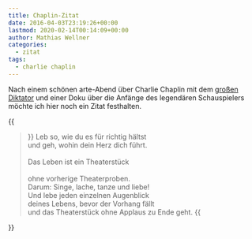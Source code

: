 ```yaml
---
title: Chaplin-Zitat
date: 2016-04-03T23:19:26+00:00
lastmod: 2020-02-14T00:14:09+00:00
author: Mathias Wellner
categories:
  - zitat
tags:
  - charlie chaplin
---
```

Nach einem schönen arte-Abend über Charlie Chaplin mit dem [großen Diktator](https://de.wikipedia.org/wiki/Der_gro%C3%9Fe_Diktator) und einer 
Doku über die Anfänge des legendären Schauspielers möchte ich hier noch ein Zitat festhalten. 

{{<blockquote>}}
Leb so, wie du es für richtig hältst<br>
und geh, wohin dein Herz dich führt.<br>  
Das Leben ist ein Theaterstück<br>  
ohne vorherige Theaterproben.<br>
Darum: Singe, lache, tanze und liebe!<br>
Und lebe jeden einzelnen Augenblick<br>
deines Lebens, bevor der Vorhang fällt<br>
und das Theaterstück ohne Applaus zu Ende geht.
{{</blockquote>}}